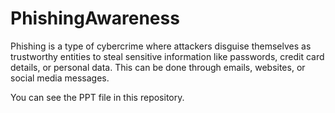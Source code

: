 # PhishingAwareness
Phishing is a type of cybercrime where attackers disguise themselves as trustworthy entities to steal sensitive information like passwords, credit card details, or personal data. This can be done through emails, websites, or social media messages.

You can see the PPT file in this repository.
